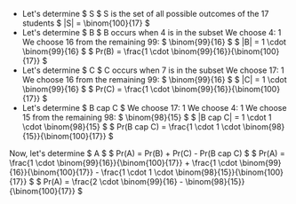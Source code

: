 <ul>
<li> Let's determine $ S $ 
S is the set of all possible outcomes of the 17 students 
$ |S| = \binom{100}{17} $
	<li> Let's determine $ B $ 
	      B occurs when 4 is in the subset 
	      We choose 4: 1 
	      We choose 16 from the remaining 99: $ \binom{99}{16} $ 
	      $ |B| = 1 \cdot \binom{99}{16} $ 
	      $ Pr(B) = \frac{1 \cdot \binom{99}{16}}{\binom{100}{17}} $
	<li> Let's determine $ C $ 
	      C occurs when 7 is in the subset 
	      We choose 17: 1 
	      We choose 16 from the remaining 99: $ \binom{99}{16} $ 
	      $ |C| = 1 \cdot \binom{99}{16} $ 
	      $ Pr(C) = \frac{1 \cdot \binom{99}{16}}{\binom{100}{17}} $
	<li> Let's determine $ B cap C $ 
	      We choose 17: 1 
	      We choose 4: 1 
	      We choose 15 from the remaining 98: $ \binom{98}{15} $ 
	      $ |B cap C| = 1 \cdot 1 \cdot \binom{98}{15} $ 
	      $ Pr(B cap C) = \frac{1 \cdot 1 \cdot \binom{98}{15}}{\binom{100}{17}} $
</ul>
Now, let's determine $ A $ 
$ Pr(A) = Pr(B) + Pr(C) - Pr(B cap C) $ 
$ Pr(A) = \frac{1 \cdot \binom{99}{16}}{\binom{100}{17}} + \frac{1 \cdot \binom{99}{16}}{\binom{100}{17}} - \frac{1 \cdot 1 \cdot \binom{98}{15}}{\binom{100}{17}} $ 
$ Pr(A) = \frac{2 \cdot \binom{99}{16} - \binom{98}{15}}{\binom{100}{17}} $
